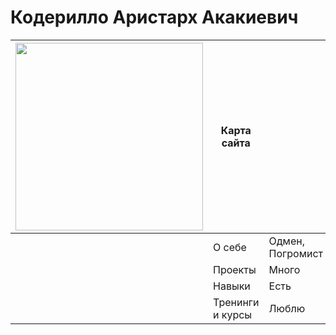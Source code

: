 # Кодерилло Аристарх Акакиевич
|<img style="width:300px;float: left;" src="https://user-images.githubusercontent.com/122922256/213245346-a483fbfe-c524-4dc3-abad-09f02ce71c53.png">| Карта сайта |             |
| ---- | ----------- | ----------- |
| | О себе | Одмен, Погромист |
| | Проекты | Много |
| | Навыки | Есть |
| | Тренинги и курсы | Люблю |
